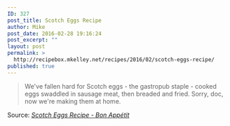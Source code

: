 ```yaml
---
ID: 327
post_title: Scotch Eggs Recipe
author: Mike
post_date: 2016-02-28 19:16:24
post_excerpt: ""
layout: post
permalink: >
  http://recipebox.mkelley.net/recipes/2016/02/scotch-eggs-recipe/
published: true
---
```

<blockquote>We've fallen hard for Scotch eggs - the gastropub staple - cooked eggs swaddled in sausage meat, then breaded and fried. Sorry, doc, now we're making them at home.</blockquote>
Source: <em><a href="http://www.bonappetit.com/recipe/scotch-eggs">Scotch Eggs Recipe - Bon Appétit</a></em>